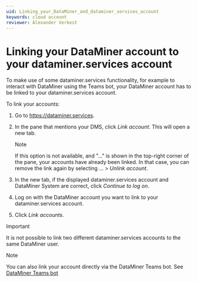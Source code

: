 ```yaml
---
uid: Linking_your_DataMiner_and_dataminer_services_account
keywords: cloud account
reviewer: Alexander Verkest
---
```


# Linking your DataMiner account to your dataminer.services account

To make use of some dataminer.services functionality, for example to interact with DataMiner using the Teams bot, your DataMiner account has to be linked to your dataminer.services account.

To link your accounts:

1. Go to <https://dataminer.services>.

1. In the pane that mentions your DMS, click *Link account*. This will open a new tab.

   > [!NOTE]
   > If this option is not available, and "..." is shown in the top-right corner of the pane, your accounts have already been linked. In that case, you can remove the link again by selecting ... > *Unlink account*.

1. In the new tab, if the displayed dataminer.services account and DataMiner System are correct, click *Continue to log on*.

1. Log on with the DataMiner account you want to link to your dataminer.services account.

1. Click *Link accounts*.

> [!IMPORTANT]
> It is not possible to link two different dataminer.services accounts to the same DataMiner user.

> [!NOTE]
> You can also link your account directly via the DataMiner Teams bot. See [DataMiner Teams bot](xref:DataMiner_Teams_bot)
